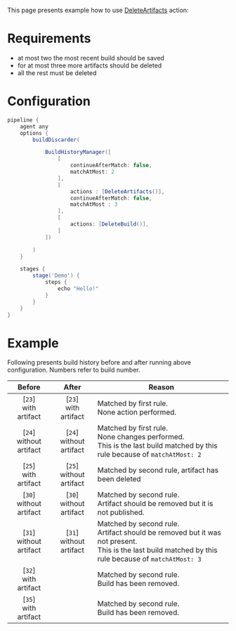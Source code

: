 This page presents example how to use [DeleteArtifacts](https://github.com/jenkinsci/build-history-manager-plugin/blob/master/src/main/java/pl/damianszczepanik/jenkins/buildhistorymanager/model/actions/DeleteArtifactsAction.java) action:

# Requirements
- at most two the most recent build should be saved
- for at most three more artifacts should be deleted
- all the rest must be deleted

# Configuration
```groovy
pipeline {
    agent any
    options {
        buildDiscarder(

            BuildHistoryManager([
                [
                    continueAfterMatch: false,
                    matchAtMost: 2
                ],
                [
                    actions : [DeleteArtifacts()],
                    continueAfterMatch: false,
                    matchAtMost : 3
                ],
                [
                    actions: [DeleteBuild()],
                ]
            ])

        )
    }

    stages {
        stage('Demo') {
            steps {
                echo "Hello!"
            }
        }
    }
}
```

# Example

Following presents build history before and after running above configuration. Numbers refer to build number.

| Before | After | Reason |
|-|-|-|
| <div align="center">[`23`]<br>with artifact</div> | <div align="center">[`23`]<br>with artifact</div> | Matched by first rule.<br>None action performed. |
| <div align="center">[`24`]<br>without artifact</div> | <div align="center">[`24`]<br>without artifact</div> | Matched by first rule.<br> None changes performed.<br>This is the last build matched by this rule because of `matchAtMost: 2` |
| <div align="center">[`25`]<br>with artifact</div> | <div align="center">[`25`]<br>without artifact</div> | Matched by second rule, artifact has been deleted |
| <div align="center">[`30`]<br>without artifact</div> | <div align="center">[`30`]<br>without artifact</div> | Matched by second rule.<br>Artifact should be removed but it is not published. |
| <div align="center">[`31`]<br>without artifact</div> | <div align="center">[`31`]<br>without artifact</div> | Matched by second rule.<br>Artifact should be removed but it was not present.<br>This is the last build matched by this rule because of `matchAtMost: 3` |
| <div align="center">[`32`]<br>with artifact</div> |  | Matched by second rule.<br>Build has been removed. |
| <div align="center">[`35`]<br>with artifact</div> |  | Matched by second rule.<br>Build has been removed. |
